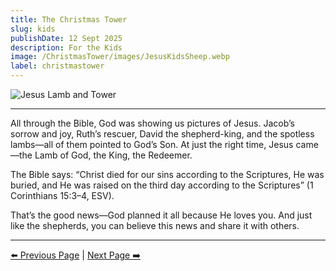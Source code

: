 ```yaml
---
title: The Christmas Tower
slug: kids
publishDate: 12 Sept 2025
description: For the Kids
image: /ChristmasTower/images/JesusKidsSheep.webp
label: christmastower
---
```


![Jesus Lamb and Tower](/ChristmasTower/images/JesusKidsSheep.webp)

---

All through the Bible, God was showing us pictures of Jesus. Jacob’s sorrow and joy, Ruth’s rescuer, David the shepherd-king, and the spotless lambs—all of them pointed to God’s Son. At just the right time, Jesus came—the Lamb of God, the King, the Redeemer.

The Bible says: “Christ died for our sins according to the Scriptures, He was buried, and He was raised on the third day according to the Scriptures” (1 Corinthians 15:3–4, ESV).

That’s the good news—God planned it all because He loves you. And just like the shepherds, you can believe this news and share it with others.

---

[⬅️ Previous Page](/ChristmasTower/blog/epilogue) | [Next Page ➡️](/ChristmasTower/blog/adults)
